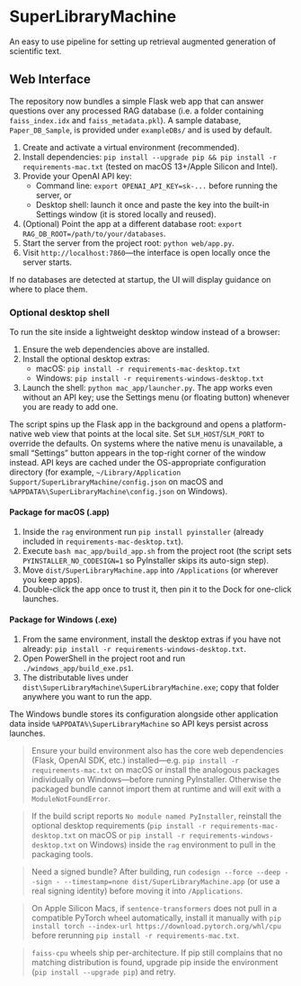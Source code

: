 # SuperLibraryMachine
An easy to use pipeline for setting up retrieval augmented generation of scientific text.

## Web Interface

The repository now bundles a simple Flask web app that can answer questions over any
processed RAG database (i.e. a folder containing `faiss_index.idx` and
`faiss_metadata.pkl`). A sample database, `Paper_DB_Sample`, is provided under
`exampleDBs/` and is used by default.

1. Create and activate a virtual environment (recommended).
2. Install dependencies: `pip install --upgrade pip && pip install -r requirements-mac.txt` (tested on macOS
   13+/Apple Silicon and Intel).
3. Provide your OpenAI API key:
   - Command line: `export OPENAI_API_KEY=sk-...` before running the server, or
   - Desktop shell: launch it once and paste the key into the built-in Settings
     window (it is stored locally and reused).
4. (Optional) Point the app at a different database root:
   `export RAG_DB_ROOT=/path/to/your/databases`.
5. Start the server from the project root: `python web/app.py`.
6. Visit `http://localhost:7860`—the interface is open locally once the server starts.

If no databases are detected at startup, the UI will display guidance on where to place
them.

### Optional desktop shell

To run the site inside a lightweight desktop window instead of a browser:

1. Ensure the web dependencies above are installed.
2. Install the optional desktop extras:
   - macOS: `pip install -r requirements-mac-desktop.txt`
   - Windows: `pip install -r requirements-windows-desktop.txt`
3. Launch the shell: `python mac_app/launcher.py`. The app works even without an API key;
   use the Settings menu (or floating button) whenever you are ready to add one.

The script spins up the Flask app in the background and opens a platform-native web view
that points at the local site. Set `SLM_HOST`/`SLM_PORT` to override the defaults. On
systems where the native menu is unavailable, a small “Settings” button appears in the
top-right corner of the window instead. API keys are cached under the OS-appropriate
configuration directory (for example,
`~/Library/Application Support/SuperLibraryMachine/config.json` on macOS and
`%APPDATA%\SuperLibraryMachine\config.json` on Windows).

#### Package for macOS (.app)

1. Inside the `rag` environment run `pip install pyinstaller` (already included in
   `requirements-mac-desktop.txt`).
2. Execute `bash mac_app/build_app.sh` from the project root (the script sets
   `PYINSTALLER_NO_CODESIGN=1` so PyInstaller skips its auto-sign step).
3. Move `dist/SuperLibraryMachine.app` into `/Applications` (or wherever you keep apps).
4. Double-click the app once to trust it, then pin it to the Dock for one-click launches.

#### Package for Windows (.exe)

1. From the same environment, install the desktop extras if you have not already:
   `pip install -r requirements-windows-desktop.txt`.
2. Open PowerShell in the project root and run `./windows_app/build_exe.ps1`.
3. The distributable lives under `dist\SuperLibraryMachine\SuperLibraryMachine.exe`; copy
   that folder anywhere you want to run the app.

The Windows bundle stores its configuration alongside other application data inside
`%APPDATA%\SuperLibraryMachine` so API keys persist across launches.

> Ensure your build environment also has the core web dependencies (Flask, OpenAI SDK,
> etc.) installed—e.g. `pip install -r requirements-mac.txt` on macOS or install the
> analogous packages individually on Windows—before running PyInstaller. Otherwise the
> packaged bundle cannot import them at runtime and will exit with a `ModuleNotFoundError`.

> If the build script reports `No module named PyInstaller`, reinstall the optional
> desktop requirements (`pip install -r requirements-mac-desktop.txt` on macOS or
> `pip install -r requirements-windows-desktop.txt` on Windows) inside the `rag`
> environment to pull in the packaging tools.

> Need a signed bundle? After building, run
> `codesign --force --deep --sign - --timestamp=none dist/SuperLibraryMachine.app`
> (or use a real signing identity) before moving it into `/Applications`.

> On Apple Silicon Macs, if `sentence-transformers` does not pull in a compatible
> PyTorch wheel automatically, install it manually with
> `pip install torch --index-url https://download.pytorch.org/whl/cpu` before rerunning
> `pip install -r requirements-mac.txt`.

> `faiss-cpu` wheels ship per-architecture. If pip still complains that no matching
> distribution is found, upgrade pip inside the environment (`pip install --upgrade pip`)
> and retry.
